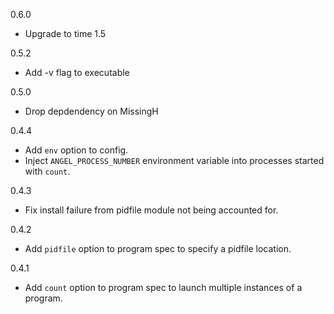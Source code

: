 0.6.0
* Upgrade to time 1.5

0.5.2
* Add -v flag to executable

0.5.0
* Drop depdendency on MissingH

0.4.4

* Add `env` option to config.
* Inject `ANGEL_PROCESS_NUMBER` environment variable into processes started
  with `count`.

0.4.3

* Fix install failure from pidfile module not being accounted for.

0.4.2

* Add `pidfile` option to program spec to specify a pidfile location.

0.4.1

* Add `count` option to program spec to launch multiple instances of a program.
